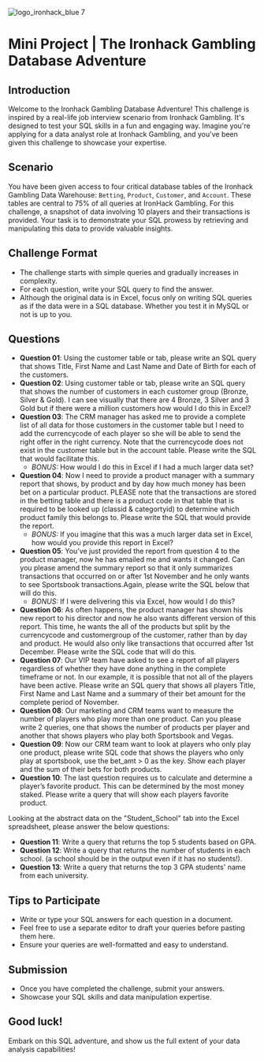 ![logo_ironhack_blue 7](https://user-images.githubusercontent.com/23629340/40541063-a07a0a8a-601a-11e8-91b5-2f13e4e6b441.png)

# Mini Project | The Ironhack Gambling Database Adventure

## Introduction

Welcome to the Ironhack Gambling Database Adventure! This challenge is inspired by a real-life job interview scenario from Ironhack Gambling. It's designed to test your SQL skills in a fun and engaging way. Imagine you're applying for a data analyst role at Ironhack Gambling, and you've been given this challenge to showcase your expertise.

## Scenario

You have been given access to four critical database tables of the Ironhack Gambling Data Warehouse: `Betting`, `Product`, `Customer`, and `Account`. These tables are central to 75% of all queries at IronHack Gambling. For this challenge, a snapshot of data involving 10 players and their transactions is provided. Your task is to demonstrate your SQL prowess by retrieving and manipulating this data to provide valuable insights.

## Challenge Format

- The challenge starts with simple queries and gradually increases in complexity.
- For each question, write your SQL query to find the answer.
- Although the original data is in Excel, focus only on writing SQL queries as if the data were in a SQL database. Whether you test it in MySQL or not is up to you.

## Questions

- **Question 01**:  Using the customer table or tab, please write an SQL query that shows Title, First Name and Last Name and Date of Birth for each of the customers.
- **Question 02**:  Using customer table or tab, please write an SQL query that shows the number of customers in each customer group (Bronze, Silver & Gold). I can see visually that there are 4 Bronze, 3 Silver and 3 Gold but if there were a million customers how would I do this in Excel?
- **Question 03**: The CRM manager has asked me to provide a complete list of all data for those customers in the customer table but I need to add the currencycode of each player so she will be able to send the right offer in the right currency. Note that the currencycode does not exist in the customer table but in the account table. Please write the SQL that would facilitate this. 
  - *BONUS:* How would I do this in Excel if I had a much larger data set?
- **Question 04**: Now I need to provide a product manager with a summary report that shows, by product and by day how much money has been bet on a particular product. PLEASE note that the transactions are stored in the betting table and there is a product code in that table  that is required to be looked up (classid & categortyid) to determine which product family this belongs to. Please write the SQL that would provide the report. 
  - *BONUS:* If you imagine that this was a much larger data set in Excel, how would you provide this report in Excel?
- **Question 05**: You’ve just provided the report from question 4 to the product manager, now he has emailed me and wants it changed. Can you please amend the summary report so that it only summarizes transactions that occurred on or after 1st November and he only wants to see Sportsbook transactions.Again, please write the SQL below that will do this. 
  - *BONUS:* If I were delivering this via Excel, how would I do this?
- **Question 06**: As often happens, the product manager has shown his new report to his director and now he also wants different version of this report. This time, he wants the all of the products but split by the currencycode and customergroup of the customer, rather than by day and product. He would also only like transactions that occurred after 1st December. Please write the SQL code that will do this.
- **Question 07**: Our VIP team have asked to see a report of all players regardless of whether they have done anything in the complete timeframe or not. In our example, it is possible that not all of the players have been active. Please write an SQL query that shows all players Title, First Name and Last Name and a summary of their bet amount for the complete period of November.
- **Question 08**: Our marketing and CRM teams want to measure the number of players who play more than one product. Can you please write 2 queries, one that shows the number of products per player and another that shows players who play both Sportsbook and Vegas.
- **Question 09**: Now our CRM team want to look at players who only play one product, please write SQL code that shows the players who only play at sportsbook, use the bet_amt > 0 as the key. Show each player and the sum of their bets for both products. 
- **Question 10**: The last question requires us to calculate and determine a player’s favorite product. This can be determined by the most money staked. Please write a query that will show each players favorite product.

Looking at the abstract data on the "Student_School" tab into the Excel spreadsheet, please answer the below questions:

- **Question 11**: Write a query that returns the top 5 students based on GPA.
- **Question 12**: Write a query that returns the number of students in each school. (a school should be in the output even if it has no students!).
- **Question 13**: Write a query that returns the top 3 GPA students' name from each university.

## Tips to Participate

- Write or type your SQL answers for each question in a document.
- Feel free to use a separate editor to draft your queries before pasting them here.
- Ensure your queries are well-formatted and easy to understand.

## Submission

- Once you have completed the challenge, submit your answers.
- Showcase your SQL skills and data manipulation expertise.

## Good luck!

Embark on this SQL adventure, and show us the full extent of your data analysis capabilities!
